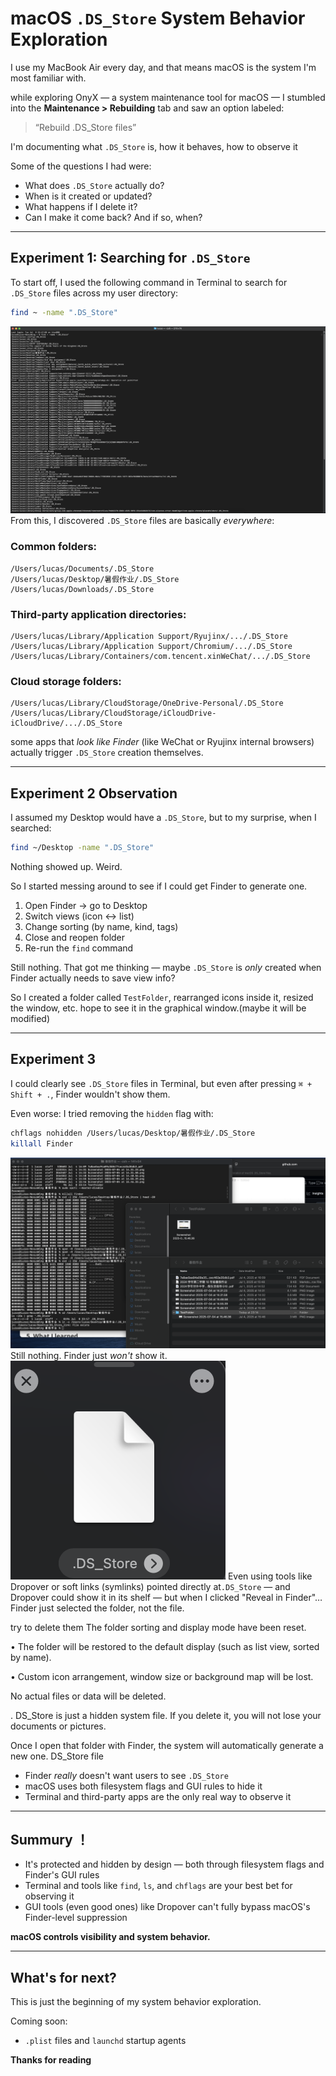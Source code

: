 # macOS `.DS_Store` System Behavior Exploration

I use my MacBook Air every day, and that means macOS is the system I'm most familiar with.

while exploring OnyX — a system maintenance tool for macOS — I stumbled into the **Maintenance > Rebuilding** tab and saw an option labeled:

> “Rebuild .DS_Store files”

I'm documenting what `.DS_Store` is, how it behaves, how to observe it

Some of the questions I had were:

- What does `.DS_Store` actually do?
- When is it created or updated?
- What happens if I delete it?
- Can I make it come back? And if so, when?

---

## Experiment 1: Searching for `.DS_Store`

To start off, I used the following command in Terminal to search for `.DS_Store` files across my user directory:

```bash
find ~ -name ".DS_Store"
```
![截图1](https://github.com/INtby/macos-dsstore-insight/blob/main/Screenshot%202025-07-08%20at%2022.50.57.png)
From this, I discovered `.DS_Store` files are basically *everywhere*:

###  Common folders:

```
/Users/lucas/Documents/.DS_Store
/Users/lucas/Desktop/暑假作业/.DS_Store
/Users/lucas/Downloads/.DS_Store
```

###  Third-party application directories:

```
/Users/lucas/Library/Application Support/Ryujinx/.../.DS_Store
/Users/lucas/Library/Application Support/Chromium/.../.DS_Store
/Users/lucas/Library/Containers/com.tencent.xinWeChat/.../.DS_Store
```

### Cloud storage folders:

```
/Users/lucas/Library/CloudStorage/OneDrive-Personal/.DS_Store
/Users/lucas/Library/CloudStorage/iCloudDrive-iCloudDrive/.../.DS_Store
```

some apps that *look like Finder* (like WeChat or Ryujinx internal browsers) actually trigger `.DS_Store` creation themselves.

---

## Experiment 2 Observation

I assumed my Desktop would have a `.DS_Store`, but to my surprise, when I searched:

```bash
find ~/Desktop -name ".DS_Store"
```

Nothing showed up. Weird.

So I started messing around to see if I could get Finder to generate one.

1. Open Finder → go to Desktop
2. Switch views (icon ↔ list)
3. Change sorting (by name, kind, tags)
4. Close and reopen folder
5. Re-run the `find` command

Still nothing. That got me thinking — maybe `.DS_Store` is *only* created when Finder actually needs to save view info?

So I created a folder called `TestFolder`, rearranged icons inside it, resized the window, etc. hope to see it in the graphical window.(maybe it will be modified)

---

## Experiment 3

I could clearly see `.DS_Store` files in Terminal, but even after pressing `⌘ + Shift + .`, Finder wouldn't show them.

Even worse: I tried removing the `hidden` flag with:

```bash
chflags nohidden /Users/lucas/Desktop/暑假作业/.DS_Store
killall Finder
```
![截图2](https://github.com/INtby/macos-dsstore-insight/blob/main/Screenshot%202025-07-08%20at%2023.39.18.png)
Still nothing. Finder just *won't* show it.
![截图3](https://github.com/INtby/macos-dsstore-insight/blob/main/Screenshot%202025-07-08%20at%2023.39.50.png)
Even using tools like Dropover or soft links (symlinks) pointed directly at`.DS_Store` — and Dropover could show it in its shelf — but when I clicked "Reveal in Finder"… Finder just selected the folder, not the file. 

try to delete them
The folder sorting and display mode have been reset.

•	 The folder will be restored to the default display (such as list view, sorted by name).

•	 Custom icon arrangement, window size or background map will be lost.

No actual files or data will be deleted.

. DS_Store is just a hidden system file. If you delete it, you will not lose your documents or pictures.

Once I open that folder with Finder, the system will automatically generate a new one. DS_Store file

- Finder *really* doesn't want users to see `.DS_Store`
- macOS uses both filesystem flags and GUI rules to hide it
- Terminal and third-party apps are the only real way to observe it

---

##  Summury ！

- It's protected and hidden by design — both through filesystem flags and Finder's GUI rules
- Terminal and tools like `find`, `ls`, and `chflags` are your best bet for observing it
- GUI tools (even good ones) like Dropover can't fully bypass macOS's Finder-level suppression

**macOS controls visibility and system behavior.**

---

## What's for next?

This is just the beginning of my system behavior exploration.

Coming soon:

- `.plist` files and `launchd` startup agents



**Thanks for reading**
